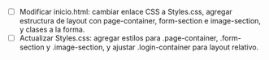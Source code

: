 - [ ] Modificar inicio.html: cambiar enlace CSS a Styles.css, agregar estructura de layout con page-container, form-section e image-section, y clases a la forma.
- [ ] Actualizar Styles.css: agregar estilos para .page-container, .form-section y .image-section, y ajustar .login-container para layout relativo.
